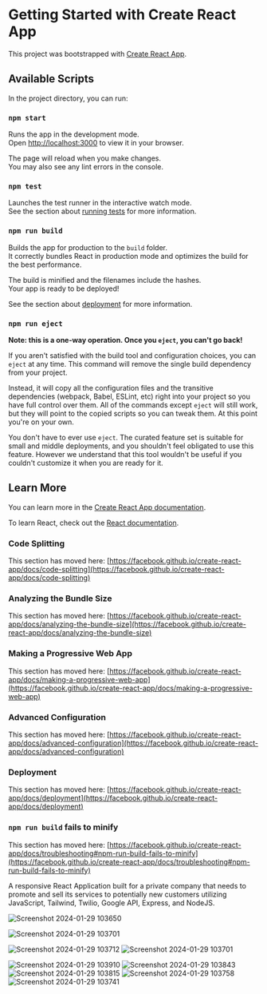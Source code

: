 # Getting Started with Create React App

This project was bootstrapped with [Create React App](https://github.com/facebook/create-react-app).

## Available Scripts

In the project directory, you can run:

### `npm start`

Runs the app in the development mode.\
Open [http://localhost:3000](http://localhost:3000) to view it in your browser.

The page will reload when you make changes.\
You may also see any lint errors in the console.

### `npm test`

Launches the test runner in the interactive watch mode.\
See the section about [running tests](https://facebook.github.io/create-react-app/docs/running-tests) for more information.

### `npm run build`

Builds the app for production to the `build` folder.\
It correctly bundles React in production mode and optimizes the build for the best performance.

The build is minified and the filenames include the hashes.\
Your app is ready to be deployed!

See the section about [deployment](https://facebook.github.io/create-react-app/docs/deployment) for more information.

### `npm run eject`

**Note: this is a one-way operation. Once you `eject`, you can't go back!**

If you aren't satisfied with the build tool and configuration choices, you can `eject` at any time. This command will remove the single build dependency from your project.

Instead, it will copy all the configuration files and the transitive dependencies (webpack, Babel, ESLint, etc) right into your project so you have full control over them. All of the commands except `eject` will still work, but they will point to the copied scripts so you can tweak them. At this point you're on your own.

You don't have to ever use `eject`. The curated feature set is suitable for small and middle deployments, and you shouldn't feel obligated to use this feature. However we understand that this tool wouldn't be useful if you couldn't customize it when you are ready for it.

## Learn More

You can learn more in the [Create React App documentation](https://facebook.github.io/create-react-app/docs/getting-started).

To learn React, check out the [React documentation](https://reactjs.org/).

### Code Splitting

This section has moved here: [https://facebook.github.io/create-react-app/docs/code-splitting](https://facebook.github.io/create-react-app/docs/code-splitting)

### Analyzing the Bundle Size

This section has moved here: [https://facebook.github.io/create-react-app/docs/analyzing-the-bundle-size](https://facebook.github.io/create-react-app/docs/analyzing-the-bundle-size)

### Making a Progressive Web App

This section has moved here: [https://facebook.github.io/create-react-app/docs/making-a-progressive-web-app](https://facebook.github.io/create-react-app/docs/making-a-progressive-web-app)

### Advanced Configuration

This section has moved here: [https://facebook.github.io/create-react-app/docs/advanced-configuration](https://facebook.github.io/create-react-app/docs/advanced-configuration)

### Deployment

This section has moved here: [https://facebook.github.io/create-react-app/docs/deployment](https://facebook.github.io/create-react-app/docs/deployment)

### `npm run build` fails to minify

This section has moved here: [https://facebook.github.io/create-react-app/docs/troubleshooting#npm-run-build-fails-to-minify](https://facebook.github.io/create-react-app/docs/troubleshooting#npm-run-build-fails-to-minify)

A responsive React Application built for a private company that needs to promote and sell its services to potentially new customers utilizing JavaScript, Tailwind, Twilio,  Google API, Express, and NodeJS.    

![Screenshot 2024-01-29 103650](https://github.com/BrasiMexDeveloper/fabianaservices/assets/43840046/e75d2851-1342-4f46-958b-38d64e988894)

![Screenshot 2024-01-29 103701](https://github.com/BrasiMexDeveloper/fabianaservices/assets/43840046/d96230f2-6e6a-4fcd-9953-7b813e1d4f26)

![Screenshot 2024-01-29 103712](https://github.com/BrasiMexDeveloper/fabianaservices/assets/43840046/ee60975e-a491-4a17-8274-76ead8b5c8d9)
![Screenshot 2024-01-29 103701](https://github.com/BrasiMexDeveloper/fabianaservices/assets/43840046/25302d97-ad5e-47a3-b56f-31591ec8a36d)

![Screenshot 2024-01-29 103910](https://github.com/BrasiMexDeveloper/fabianaservices/assets/43840046/ea340ee1-2010-468f-a36b-502819399b5f)
![Screenshot 2024-01-29 103843](https://github.com/BrasiMexDeveloper/fabianaservices/assets/43840046/6ad7501f-5d26-45d6-9a6b-ee0d281d7344)
![Screenshot 2024-01-29 103815](https://github.com/BrasiMexDeveloper/fabianaservices/assets/43840046/86a6964c-e1fc-45a1-8ae9-9d8b5ebd9c70)
![Screenshot 2024-01-29 103758](https://github.com/BrasiMexDeveloper/fabianaservices/assets/43840046/dd59c2b8-8a7b-4930-bf0d-0b02c1db3d80)
![Screenshot 2024-01-29 103741](https://github.com/BrasiMexDeveloper/fabianaservices/assets/43840046/221ce152-b245-4e9d-944b-7c36df355b79)
